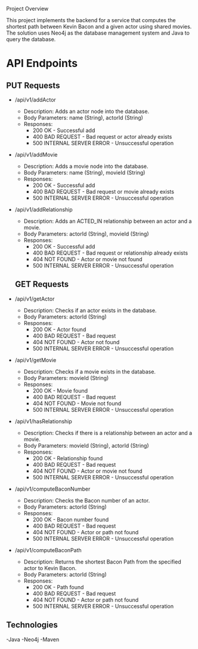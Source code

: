 Project Overview

This project implements the backend for a service that computes the shortest path between Kevin Bacon and a given actor using shared movies. The solution uses Neo4j as the database management system and Java to query the database.

# API Endpoints
  
## PUT Requests
- /api/v1/addActor
  
  - Description: Adds an actor node into the database.
  - Body Parameters: name (String), actorId (String)
  - Responses:
    - 200 OK - Successful add
    - 400 BAD REQUEST - Bad request or actor already exists
    - 500 INTERNAL SERVER ERROR - Unsuccessful operation
  
- /api/v1/addMovie
  
  - Description: Adds a movie node into the database.
  - Body Parameters: name (String), movieId (String)
  - Responses:
    - 200 OK - Successful add
    - 400 BAD REQUEST - Bad request or movie already exists
    - 500 INTERNAL SERVER ERROR - Unsuccessful operation
  
- /api/v1/addRelationship
  
  - Description: Adds an ACTED_IN relationship between an actor and a movie.
  - Body Parameters: actorId (String), movieId (String)
  - Responses:
    - 200 OK - Successful add
    - 400 BAD REQUEST - Bad request or relationship already exists
    - 404 NOT FOUND - Actor or movie not found
    - 500 INTERNAL SERVER ERROR - Unsuccessful operation
  
  ## GET Requests
- /api/v1/getActor
  
  - Description: Checks if an actor exists in the database.
  - Body Parameters: actorId (String)
  - Responses:
    - 200 OK - Actor found
    - 400 BAD REQUEST - Bad request
    - 404 NOT FOUND - Actor not found
    - 500 INTERNAL SERVER ERROR - Unsuccessful operation

- /api/v1/getMovie
  
    - Description: Checks if a movie exists in the database.
    - Body Parameters: movieId (String)
    - Responses:
      - 200 OK - Movie found
      - 400 BAD REQUEST - Bad request
      - 404 NOT FOUND - Movie not found
      - 500 INTERNAL SERVER ERROR - Unsuccessful operation
  
- /api/v1/hasRelationship
  
     - Description: Checks if there is a relationship between an actor and a movie.
     - Body Parameters: movieId (String), actorId (String)
     - Responses:
       - 200 OK - Relationship found
       - 400 BAD REQUEST - Bad request
       - 404 NOT FOUND - Actor or movie not found
       - 500 INTERNAL SERVER ERROR - Unsuccessful operation
  
- /api/v1/computeBaconNumber
  
     - Description: Checks the Bacon number of an actor.
     - Body Parameters: actorId (String)
     - Responses:
       - 200 OK - Bacon number found
       - 400 BAD REQUEST - Bad request
       - 404 NOT FOUND - Actor or path not found
       - 500 INTERNAL SERVER ERROR - Unsuccessful operation
  
- /api/v1/computeBaconPath
  
  - Description: Returns the shortest Bacon Path from the specified actor to Kevin Bacon.
  - Body Parameters: actorId (String)
  - Responses:
    - 200 OK - Path found
    - 400 BAD REQUEST - Bad request
    - 404 NOT FOUND - Actor or path not found
    - 500 INTERNAL SERVER ERROR - Unsuccessful operation
  
## Technologies
  -Java
  -Neo4j
  -Maven

